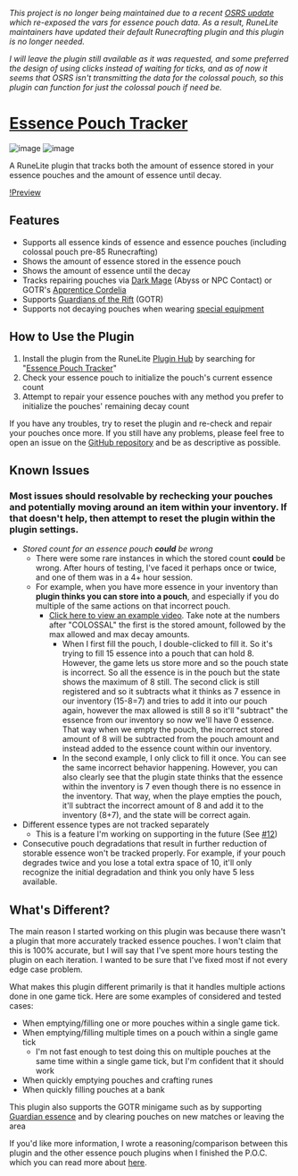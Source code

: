 _This project is no longer being maintained due to a recent [OSRS update](https://secure.runescape.com/m=news/run-energy-changes?oldschool=1) which re-exposed the vars for essence pouch data. As a result, RuneLite maintainers have updated their default Runecrafting plugin and this plugin is no longer needed._

_I will leave the plugin still available as it was requested, and some preferred the design of using clicks instead of waiting for ticks, and as of now it seems that OSRS isn't transmitting the data for the colossal pouch, so this plugin can function for just the colossal pouch if need be._
# [Essence Pouch Tracker](https://runelite.net/plugin-hub/show/essence-pouch-tracking)

![image](https://img.shields.io/endpoint?url=https://api.runelite.net/pluginhub/shields/installs/plugin/essence-pouch-tracking)
![image](https://img.shields.io/endpoint?url=https://api.runelite.net/pluginhub/shields/rank/plugin/essence-pouch-tracking)

A RuneLite plugin that tracks both the amount of essence stored in your essence pouches and the amount of essence until decay.

[!Preview](https://github.com/user-attachments/assets/4e704127-92ea-4daf-976c-ae24dc29d8da)

## Features
- Supports all essence kinds of essence and essence pouches (including colossal pouch pre-85 Runecrafting)
- Shows the amount of essence stored in the essence pouch
- Shows the amount of essence until the decay
- Tracks repairing pouches via [Dark Mage](https://oldschool.runescape.wiki/w/Dark_Mage_(Abyss)) (Abyss or NPC Contact) or GOTR's [Apprentice Cordelia](https://oldschool.runescape.wiki/w/Apprentice_Cordelia#Raiments_of_the_Eye)
- Supports [Guardians of the Rift](https://oldschool.runescape.wiki/w/Guardians_of_the_Rift) (GOTR)
- Supports not decaying pouches when wearing [special equipment](https://oldschool.runescape.wiki/w/Essence_pouch#:~:text=Pouches%20degrade%20on,90%20Firemaking.)

## How to Use the Plugin
1. Install the plugin from the RuneLite [Plugin Hub](https://runelite.net/plugin-hub/) by searching for "[Essence Pouch Tracker](https://runelite.net/plugin-hub/show/essence-pouch-tracking)"
2. Check your essence pouch to initialize the pouch's current essence count
3. Attempt to repair your essence pouches with any method you prefer to initialize the pouches' remaining decay count

If you have any troubles, try to reset the plugin and re-check and repair your pouches once more. If you still have any problems, please feel free to open an issue on the [GitHub repository](https://github.com/Infinitay/essence-pouch-tracker/issues?q=sort%3Aupdated-desc+is%3Aissue+is%3Aopen) and be as descriptive as possible.
## Known Issues
### Most issues should resolvable by rechecking your pouches and potentially moving around an item within your inventory. If that doesn't help, then attempt to reset the plugin within the plugin settings.

 - _Stored count for an essence pouch **could** be wrong_
   - There were some rare instances in which the stored count **could** be wrong. After hours of testing, I've faced it perhaps once or twice, and one of them was in a 4+ hour session.
   - For example, when you have more essence in your inventory than **plugin thinks you can store into a pouch**, and especially if you do multiple of the same actions on that incorrect pouch.
     - [Click here to view an example video](https://github.com/user-attachments/assets/24be6edf-f9f7-48ca-8680-bd6f1e50fb52). Take note at the numbers after "COLOSSAL" the first is the stored amount, followed by the max allowed and max decay amounts.
       - When I first fill the pouch, I double-clicked to fill it. So it's trying to fill 15 essence into a pouch that can hold 8. However, the game lets us store more and so the pouch state is incorrect. So all the essence is in the pouch but the state shows the maximum of 8 still. The second click is still registered and so it subtracts what it thinks as 7 essence in our inventory (15-8=7) and tries to add it into our pouch again, however the max allowed is still 8 so it'll "subtract" the essence from our inventory so now we'll have 0 essence. That way when we empty the pouch, the incorrect stored amount of 8 will be subtracted from the pouch amount and instead added to the essence count within our inventory.
       - In the second example, I only click to fill it once. You can see the same incorrect behavior happening. However, you can also clearly see that the plugin state thinks that the essence within the inventory is 7 even though there is no essence in the inventory. That way, when the playe empties the pouch, it'll subtract the incorrect amount of 8 and add it to the inventory (8+7), and the state will be correct again.
 - Different essence types are not tracked separately
   - This is a feature I'm working on supporting in the future (See [#12](https://github.com/Infinitay/essence-pouch-tracker/issues/12))
 - Consecutive pouch degradations that result in further reduction of storable essence won't be tracked properly. For example, if your pouch degrades twice and you lose a total extra space of 10, it'll only recognize the initial degradation and think you only have 5 less available.

## What's Different?

The main reason I started working on this plugin was because there wasn't a plugin that more accurately tracked essence pouches. I won't claim that this is 100% accurate, but I will say that I've spent more hours testing the plugin on each iteration. I wanted to be sure that I've fixed most if not every edge case problem.

What makes this plugin different primarily is that it handles multiple actions done in one game tick. Here are some examples of considered and tested cases:

- When emptying/filling one or more pouches within a single game tick.
- When emptying/filling multiple times on a pouch within a single game tick
  - I'm not fast enough to test doing this on multiple pouches at the same time within a single game tick, but I'm confident that it should work
- When quickly emptying pouches and crafting runes
- When quickly filling pouches at a bank

This plugin also supports the GOTR minigame such as by supporting [Guardian essence](https://oldschool.runescape.wiki/w/Guardian_essence) and by clearing pouches on new matches or leaving the area

If you'd like more information, I wrote a reasoning/comparison between this plugin and the other essence pouch plugins when I finished the P.O.C. which you can read more about [here](https://gist.github.com/Infinitay/9ff647e746985d8d2e4ec8e3b183c33e).
